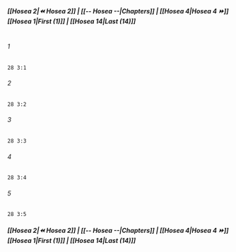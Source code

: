 
##### **[[Hosea 2|⏪ Hosea 2]] | [[-- Hosea --|Chapters]] | [[Hosea 4|Hosea 4 ⏩]]**<br>**[[Hosea 1|First (1)]] | [[Hosea 14|Last (14)]]**<br><br>

###### 1
``` verse
28 3:1
```
###### 2
``` verse
28 3:2
```
###### 3
``` verse
28 3:3
```
###### 4
``` verse
28 3:4
```
###### 5
``` verse
28 3:5
```

##### **[[Hosea 2|⏪ Hosea 2]] | [[-- Hosea --|Chapters]] | [[Hosea 4|Hosea 4 ⏩]]**<br>**[[Hosea 1|First (1)]] | [[Hosea 14|Last (14)]]**
